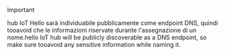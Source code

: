 > [!IMPORTANT]
> <span data-ttu-id="7da63-101">hub IoT Hello sarà individuabile pubblicamente come endpoint DNS, quindi tooavoid che le informazioni riservate durante l'assegnazione di un nome.</span><span class="sxs-lookup"><span data-stu-id="7da63-101">hello IoT hub will be publicly discoverable as a DNS endpoint, so make sure tooavoid any sensitive information while naming it.</span></span>
>
